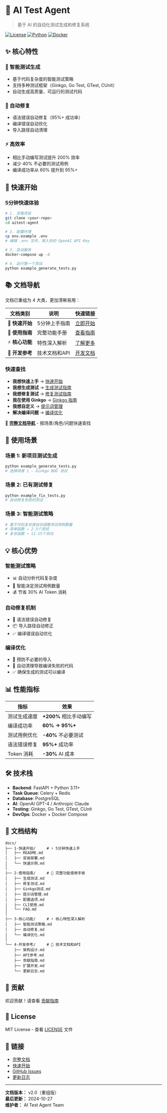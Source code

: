 # 🤖 AI Test Agent

> 基于 AI 的自动化测试生成和修复系统

[![License](https://img.shields.io/badge/license-MIT-blue.svg)](LICENSE)
[![Python](https://img.shields.io/badge/python-3.11+-blue.svg)](https://www.python.org/)
[![Docker](https://img.shields.io/badge/docker-ready-brightgreen.svg)](https://www.docker.com/)

## ✨ 核心特性

### 🎯 智能测试生成
- 基于代码复杂度的智能测试策略
- 支持多种测试框架（Ginkgo, Go Test, GTest, CUnit）
- 自动生成高质量、可运行的测试代码

### 🔧 自动修复
- 语法错误自动修复（95%+ 成功率）
- 编译错误自动优化
- 导入路径自动清理

### ⚡ 高效率
- 相比手动编写测试提升 200% 效率
- 减少 40% 不必要的测试用例
- 编译成功率从 60% 提升到 95%+

## 🚀 快速开始

### 5分钟快速体验

```bash
# 1. 克隆项目
git clone <your-repo>
cd aitest-agent

# 2. 配置环境
cp env.example .env
# 编辑 .env 文件，填入你的 OpenAI API Key

# 3. 启动服务
docker-compose up -d

# 4. 运行第一个测试
python example_generate_tests.py
```

## 📚 文档导航

文档已重组为 4 大类，更加清晰易用：

| 文档类别 | 说明 | 快速链接 |
|---------|------|----------|
| 🚀 **快速开始** | 5分钟上手指南 | [立即开始](docs/1-快速开始/) |
| 📖 **使用指南** | 完整功能手册 | [查看指南](docs/2-使用指南/) |
| ⚡ **核心功能** | 特性深入解析 | [了解更多](docs/3-核心功能/) |
| 🔧 **开发参考** | 技术文档和API | [开发文档](docs/4-开发参考/) |

### 快速查找

- **我想快速上手** → [快速开始](docs/1-快速开始/)
- **我想生成测试** → [生成测试指南](docs/2-使用指南/生成测试.md)
- **我想修复测试** → [修复测试指南](docs/2-使用指南/修复测试.md)
- **我在使用 Ginkgo** → [Ginkgo 指南](docs/2-使用指南/Ginkgo测试.md)
- **我想自定义** → [提示词管理](docs/2-使用指南/提示词管理.md)
- **解决编译问题** → [编译优化](docs/3-核心功能/编译优化.md)

📖 **[完整文档导航](docs/文档导航.md)** - 按场景/角色/问题快速查找

## 🎯 使用场景

### 场景 1: 新项目测试生成
```bash
python example_generate_tests.py
# 选择场景 1 - Ginkgo BDD 测试
```

### 场景 2: 已有测试修复
```bash
python example_fix_tests.py
# 自动修复失败的测试
```

### 场景 3: 智能测试策略
```bash
# 基于代码复杂度自动调整测试用例数量
# 简单函数 → 2-3个测试
# 复杂函数 → 11-15个测试
```

## 💡 核心优势

### 智能测试策略
- 📊 自动分析代码复杂度
- 🎯 智能决定测试用例数量
- 💰 节省 30% AI Token 消耗

### 自动修复机制
- 🔧 语法错误自动修复
- 📦 导入路径自动修正
- ✅ 编译错误自动优化

### 编译优化
- 🚫 预防不必要的导入
- 🧹 自动清理导致编译失败的代码
- ✅ 确保生成的测试可以编译

## 📊 性能指标

| 指标 | 效果 |
|------|------|
| 测试生成速度 | **+200%** 相比手动编写 |
| 编译成功率 | **60% → 95%+** |
| 测试用例优化 | **-40%** 不必要测试 |
| 语法错误修复 | **95%+** 成功率 |
| Token 消耗 | **-30%** AI 成本 |

## 🛠️ 技术栈

- **Backend**: FastAPI + Python 3.11+
- **Task Queue**: Celery + Redis
- **Database**: PostgreSQL
- **AI**: OpenAI GPT-4 / Anthropic Claude
- **Testing**: Ginkgo, Go Test, GTest, CUnit
- **DevOps**: Docker + Docker Compose

## 📖 文档结构

```
docs/
├── 1-快速开始/     # ⚡ 5分钟快速上手
│   ├── README.md
│   ├── 安装部署.md
│   └── 快速示例.md
│
├── 2-使用指南/     # 📖 完整功能使用手册
│   ├── 生成测试.md
│   ├── 修复测试.md
│   ├── Ginkgo测试.md
│   ├── 提示词管理.md
│   ├── 配置选项.md
│   ├── CLI使用.md
│   └── FAQ.md
│
├── 3-核心功能/     # ⚡ 核心特性深入解析
│   ├── 智能测试策略.md
│   ├── 自动修复.md
│   └── 编译优化.md
│
└── 4-开发参考/     # 🔧 技术文档和API
    ├── 架构设计.md
    ├── API参考.md
    ├── 贡献指南.md
    ├── 扩展开发.md
    └── 更新日志.md
```

## 🤝 贡献

欢迎贡献！请查看 [贡献指南](docs/4-开发参考/贡献指南.md)

## 📝 License

MIT License - 查看 [LICENSE](LICENSE) 文件

## 🔗 链接

- [完整文档](docs/文档导航.md)
- [快速开始](docs/1-快速开始/)
- [GitHub Issues](your-repo/issues)
- [更新日志](docs/4-开发参考/更新日志.md)

---

**文档版本：** v2.0（重组版）  
**最后更新：** 2024-10-27  
**维护者：** AI Test Agent Team
